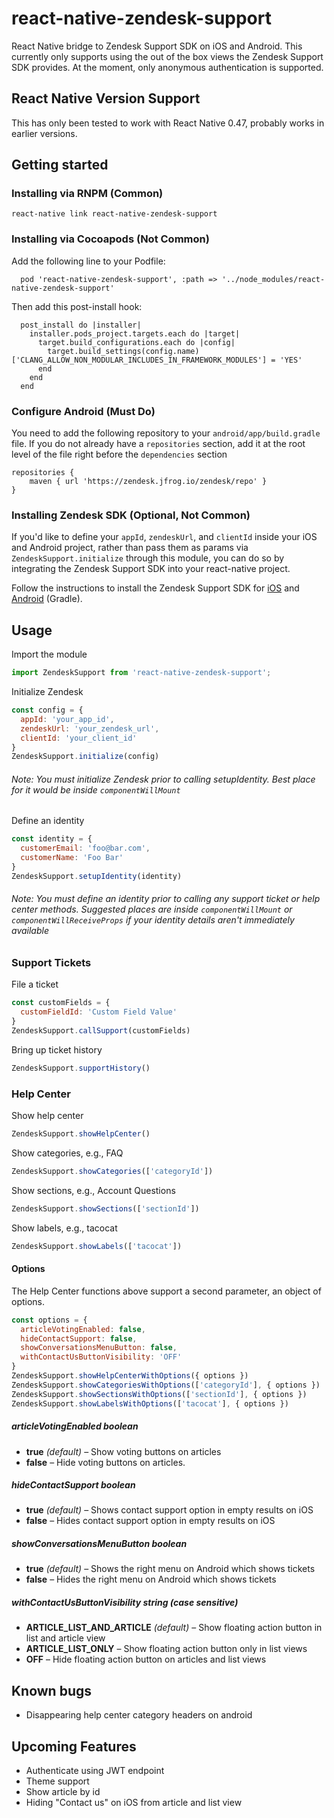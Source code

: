 # react-native-zendesk-support
React Native bridge to Zendesk Support SDK on iOS and Android. This currently only supports using the out of the box views the Zendesk Support SDK provides. At the moment, only anonymous authentication is supported.

## React Native Version Support

This has only been tested to work with React Native 0.47, probably works in earlier versions.

## Getting started

### Installing via RNPM (Common)
```
react-native link react-native-zendesk-support
```

### Installing via Cocoapods (Not Common)

Add the following line to your Podfile:

```
  pod 'react-native-zendesk-support', :path => '../node_modules/react-native-zendesk-support'
```

Then add this post-install hook:

```
  post_install do |installer|
    installer.pods_project.targets.each do |target|
      target.build_configurations.each do |config|
        target.build_settings(config.name)['CLANG_ALLOW_NON_MODULAR_INCLUDES_IN_FRAMEWORK_MODULES'] = 'YES'
      end
    end
  end
```

### Configure Android (Must Do)
You need to add the following repository to your `android/app/build.gradle` file. If you do not already have a `repositories` section, add it at the root level of the file right before the `dependencies` section

```
repositories {
    maven { url 'https://zendesk.jfrog.io/zendesk/repo' }
}
```

### Installing Zendesk SDK (Optional, Not Common)
If you'd like to define your `appId`, `zendeskUrl`, and `clientId` inside your iOS and Android project, rather than pass them as params via `ZendeskSupport.initialize` through this module, you can do so by integrating the Zendesk Support SDK into your react-native project.

Follow the instructions to install the Zendesk Support SDK for [iOS](https://developer.zendesk.com/embeddables/docs/ios/integrate_sdk) and [Android](https://developer.zendesk.com/embeddables/docs/android/integrate_sdk#adding-the-support-sdk-with-gradle) (Gradle).

## Usage

Import the module
```js
import ZendeskSupport from 'react-native-zendesk-support';
```

Initialize Zendesk
```js
const config = {
  appId: 'your_app_id',
  zendeskUrl: 'your_zendesk_url',
  clientId: 'your_client_id'
}
ZendeskSupport.initialize(config)
```
###### Note: You must initialize Zendesk prior to calling setupIdentity. Best place for it would be inside `componentWillMount`

Define an identity
```js
const identity = {
  customerEmail: 'foo@bar.com',
  customerName: 'Foo Bar'
}
ZendeskSupport.setupIdentity(identity)
```
###### Note: You must define an identity prior to calling any support ticket or help center methods. Suggested places are inside `componentWillMount` or `componentWillReceiveProps` if your identity details aren't immediately available

### Support Tickets

File a ticket
```js
const customFields = {
  customFieldId: 'Custom Field Value'
}
ZendeskSupport.callSupport(customFields)
```

Bring up ticket history
```js
ZendeskSupport.supportHistory()
```

### Help Center

Show help center
```js
ZendeskSupport.showHelpCenter()
```

Show categories, e.g., FAQ
```js
ZendeskSupport.showCategories(['categoryId'])
```

Show sections, e.g., Account Questions
```js
ZendeskSupport.showSections(['sectionId'])
```

Show labels, e.g., tacocat
```js
ZendeskSupport.showLabels(['tacocat'])
```

#### Options
The Help Center functions above support a second parameter, an object of options.
```js
const options = {
  articleVotingEnabled: false,
  hideContactSupport: false,
  showConversationsMenuButton: false,
  withContactUsButtonVisibility: 'OFF'
}
ZendeskSupport.showHelpCenterWithOptions({ options })
ZendeskSupport.showCategoriesWithOptions(['categoryId'], { options })
ZendeskSupport.showSectionsWithOptions(['sectionId'], { options })
ZendeskSupport.showLabelsWithOptions(['tacocat'], { options })
```

##### articleVotingEnabled _boolean_
* **true** _(default)_ – Show voting buttons on articles
* **false** – Hide voting buttons on articles.

##### hideContactSupport _boolean_
* **true** _(default)_ – Shows contact support option in empty results on iOS
* **false** – Hides contact support option in empty results on iOS

##### showConversationsMenuButton _boolean_
* **true** _(default)_ – Shows the right menu on Android which shows tickets
* **false** – Hides the right menu on Android which shows tickets

##### withContactUsButtonVisibility _string (case sensitive)_
* **ARTICLE_LIST_AND_ARTICLE** _(default)_ – Show floating action button in list and article view
* **ARTICLE_LIST_ONLY** – Show floating action button only in list views
* **OFF** – Hide floating action button on articles and list views

## Known bugs
* Disappearing help center category headers on android

## Upcoming Features
* Authenticate using JWT endpoint
* Theme support
* Show article by id
* Hiding "Contact us" on iOS from article and list view
